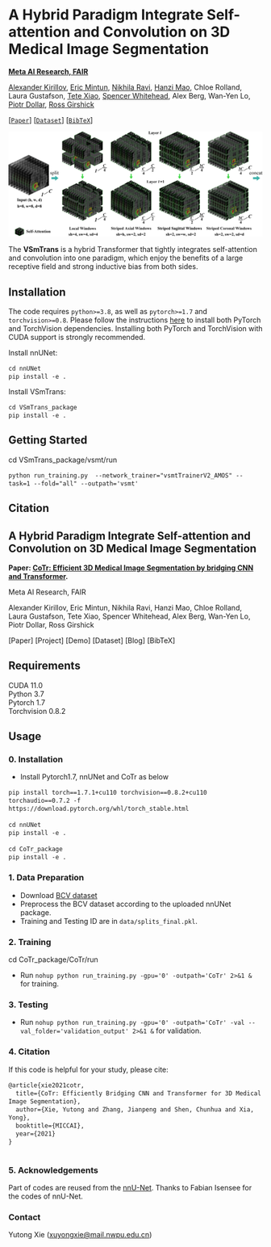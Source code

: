 # A Hybrid Paradigm Integrate Self-attention and Convolution on 3D Medical Image Segmentation

**[Meta AI Research, FAIR](https://ai.facebook.com/research/)**

[Alexander Kirillov](https://alexander-kirillov.github.io/), [Eric Mintun](https://ericmintun.github.io/), [Nikhila Ravi](https://nikhilaravi.com/), [Hanzi Mao](https://hanzimao.me/), Chloe Rolland, Laura Gustafson, [Tete Xiao](https://tetexiao.com), [Spencer Whitehead](https://www.spencerwhitehead.com/), Alex Berg, Wan-Yen Lo, [Piotr Dollar](https://pdollar.github.io/), [Ross Girshick](https://www.rossgirshick.info/)

[[`Paper`](#)] [[`Dataset`](https://amos22.grand-challenge.org/)] [[`BibTeX`](#)]

![Variable-Shape design](assets/fig01.jpg?raw=true)


The **VSmTrans** is a hybrid Transformer that tightly integrates self-attention and convolution into one paradigm, which enjoy the benefits of a large receptive field and strong inductive bias from both sides.


## Installation

The code requires `python>=3.8`, as well as `pytorch>=1.7` and `torchvision>=0.8`. Please follow the instructions [here](https://pytorch.org/get-started/locally/) to install both PyTorch and TorchVision dependencies. Installing both PyTorch and TorchVision with CUDA support is strongly recommended.

Install nnUNet:

```
cd nnUNet
pip install -e .
```

Install VSmTrans:

```
cd VSmTrans_package
pip install -e .
```

## Getting Started

cd VSmTrans_package/vsmt/run

```
python run_training.py  --network_trainer="vsmtTrainerV2_AMOS" --task=1 --fold="all" --outpath='vsmt'
```

## Citation







## A Hybrid Paradigm Integrate Self-attention and Convolution on 3D Medical Image Segmentation

**Paper: [CoTr: Efficient 3D Medical Image Segmentation
by bridging CNN and Transformer](https://arxiv.org/pdf/2103.03024.pdf
).** 

Meta AI Research, FAIR

Alexander Kirillov, Eric Mintun, Nikhila Ravi, Hanzi Mao, Chloe Rolland, Laura Gustafson, Tete Xiao, Spencer Whitehead, Alex Berg, Wan-Yen Lo, Piotr Dollar, Ross Girshick

[Paper] [Project] [Demo] [Dataset] [Blog] [BibTeX]

## Requirements
CUDA 11.0<br />
Python 3.7<br /> 
Pytorch 1.7<br />
Torchvision 0.8.2<br />

## Usage

### 0. Installation
* Install Pytorch1.7, nnUNet and CoTr as below
  
```
pip install torch==1.7.1+cu110 torchvision==0.8.2+cu110 torchaudio==0.7.2 -f https://download.pytorch.org/whl/torch_stable.html

cd nnUNet
pip install -e .

cd CoTr_package
pip install -e .
```

### 1. Data Preparation
* Download [BCV dataset](https://www.synapse.org/#!Synapse:syn3193805/wiki/217789)
* Preprocess the BCV dataset according to the uploaded nnUNet package.
* Training and Testing ID are in `data/splits_final.pkl`.

### 2. Training 
cd CoTr_package/CoTr/run

* Run `nohup python run_training.py -gpu='0' -outpath='CoTr' 2>&1 &` for training.

### 3. Testing 
* Run `nohup python run_training.py -gpu='0' -outpath='CoTr' -val --val_folder='validation_output' 2>&1 &` for validation.

### 4. Citation
If this code is helpful for your study, please cite:

```
@article{xie2021cotr,
  title={CoTr: Efficiently Bridging CNN and Transformer for 3D Medical Image Segmentation},
  author={Xie, Yutong and Zhang, Jianpeng and Shen, Chunhua and Xia, Yong},
  booktitle={MICCAI},
  year={2021}
}
  
```

### 5. Acknowledgements
Part of codes are reused from the [nnU-Net](https://github.com/MIC-DKFZ/nnUNet). Thanks to Fabian Isensee for the codes of nnU-Net.

### Contact
Yutong Xie (xuyongxie@mail.nwpu.edu.cn)
